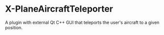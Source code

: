 # X-PlaneAircraftTeleporter
A plugin with external Qt C++ GUI that teleports the user's aircraft to a given position.
